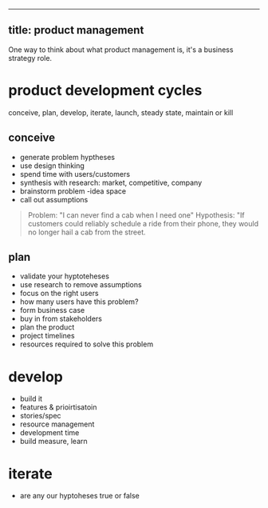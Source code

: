 ----
title: product management
----

One way to think about what product management is, it's a business strategy role.


# product development cycles
conceive, plan, develop, iterate, launch, steady state, maintain or kill

## conceive
* generate problem hyptheses
* use design thinking
* spend time with users/customers
* synthesis with research: market, competitive, company
* brainstorm problem -idea space
* call out assumptions

> Problem: "I can never find a cab when I need one"
> Hypothesis: "If customers could reliably schedule a ride from their phone, they would no longer hail a cab from the street.

## plan
* validate your hyptoteheses
* use research to remove assumptions
* focus on the right users
* how many users have this problem?
* form business case
* buy in from stakeholders
* plan the product
* project timelines
* resources required to solve this problem

# develop
* build it
* features & prioirtisatoin
* stories/spec
* resource management
* development time
* build measure, learn

# iterate
* are any our hyptoheses true or false

